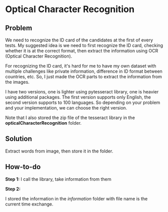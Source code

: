 # Optical Character Recognition 

## Problem 

We need to recognize the ID card of the candidates at the first of every tests. My suggested idea is we need to first recognize the ID card, checking whether it is at the correct format, then extract the information using OCR (Optical Character Recognition). 

For recognizing the ID card, it's hard for me to have my own dataset with multiple challenges like private information, difference in ID format between countries, etc. So, I just made the OCR parts to extract the information from the images. 

I have two versions, one is lighter using pytesseract library, one is heavier using additional packages. The first version supports only English, the second version supports to 100 languages. So depending on your problem and your implementation, we can choose the right version. 

Note that I also stored the zip file of the tesseract library in the **opticalCharacterRecognition** folder.

## Solution 

Extract words from image, then store it in the folder. 

## How-to-do

**Step 1:** 
I call the library, take information from them 

**Step 2:** 

I stored the information in the *information* folder with file name is the current time exchange. 



